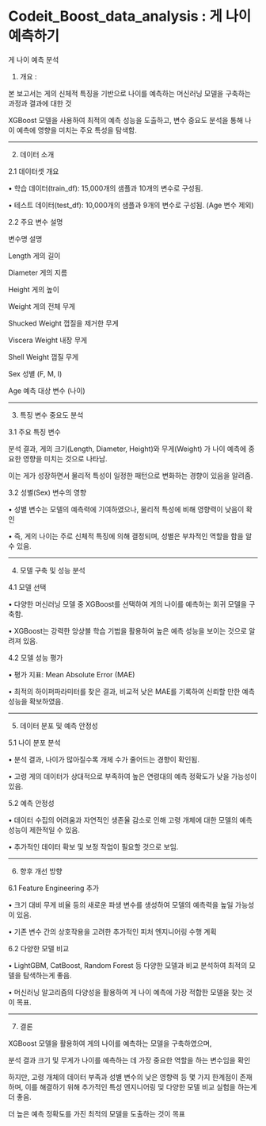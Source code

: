 # Codeit_Boost_data_analysis : 게 나이 예측하기 
게 나이 예측 분석
1. 개요 :

본 보고서는 게의 신체적 특징을 기반으로 나이를 예측하는 머신러닝 모델을 구축하는 과정과 결과에 대한 것


XGBoost 모델을 사용하여 최적의 예측 성능을 도출하고, 변수 중요도 분석을 통해 나이 예측에 영향을 미치는 주요 특성을 탐색함.
________________________________________
2. 데이터 소개


2.1 데이터셋 개요


•	학습 데이터(train_df): 15,000개의 샘플과 10개의 변수로 구성됨.


•	테스트 데이터(test_df): 10,000개의 샘플과 9개의 변수로 구성됨. (Age 변수 제외)


2.2 주요 변수 설명


변수명	설명


Length	게의 길이


Diameter	게의 지름


Height	게의 높이


Weight	게의 전체 무게


Shucked Weight	껍질을 제거한 무게


Viscera Weight	내장 무게


Shell Weight	껍질 무게


Sex	성별 (F, M, I)


Age	예측 대상 변수 (나이)


________________________________________
3. 특징 변수 중요도 분석


3.1 주요 특징 변수


분석 결과, 게의 크기(Length, Diameter, Height)와 무게(Weight) 가 나이 예측에 중요한 영향을 미치는 것으로 나타남.


이는 게가 성장하면서 물리적 특성이 일정한 패턴으로 변화하는 경향이 있음을 알려줌.


3.2 성별(Sex) 변수의 영향


•	성별 변수는 모델의 예측력에 기여하였으나, 물리적 특성에 비해 영향력이 낮음이 확인


•	즉, 게의 나이는 주로 신체적 특징에 의해 결정되며, 성별은 부차적인 역할을 함을 알 수 있음.


________________________________________
4. 모델 구축 및 성능 분석

   
4.1 모델 선택


•	다양한 머신러닝 모델 중 XGBoost를 선택하여 게의 나이를 예측하는 회귀 모델을 구축함.


•	XGBoost는 강력한 앙상블 학습 기법을 활용하여 높은 예측 성능을 보이는 것으로 알려져 있음.


4.2 모델 성능 평가


•	평가 지표: Mean Absolute Error (MAE)


•	최적의 하이퍼파라미터를 찾은 결과, 비교적 낮은 MAE를 기록하여 신뢰할 만한 예측 성능을 확보하였음.


________________________________________
5. 데이터 분포 및 예측 안정성

   
5.1 나이 분포 분석


•	분석 결과, 나이가 많아질수록 개체 수가 줄어드는 경향이 확인됨.


•	고령 게의 데이터가 상대적으로 부족하여 높은 연령대의 예측 정확도가 낮을 가능성이 있음.


5.2 예측 안정성


•	데이터 수집의 어려움과 자연적인 생존율 감소로 인해 고령 개체에 대한 모델의 예측 성능이 제한적일 수 있음.


•	추가적인 데이터 확보 및 보정 작업이 필요할 것으로 보임.


________________________________________
6. 향후 개선 방향

   
6.1 Feature Engineering 추가


•	크기 대비 무게 비율 등의 새로운 파생 변수를 생성하여 모델의 예측력을 높일 가능성이 있음.


•	기존 변수 간의 상호작용을 고려한 추가적인 피처 엔지니어링 수행 계획


6.2 다양한 모델 비교


•	LightGBM, CatBoost, Random Forest 등 다양한 모델과 비교 분석하여 최적의 모델을 탐색하는게 좋음.


•	머신러닝 알고리즘의 다양성을 활용하여 게 나이 예측에 가장 적합한 모델을 찾는 것이 목표.


________________________________________
7. 결론

   
XGBoost 모델을 활용하여 게의 나이를 예측하는 모델을 구축하였으며,


분석 결과 크기 및 무게가 나이를 예측하는 데 가장 중요한 역할을 하는 변수임을 확인


하지만, 고령 개체의 데이터 부족과 성별 변수의 낮은 영향력 등 몇 가지 한계점이 존재하며, 이를 해결하기 위해 추가적인 특성 엔지니어링 및 다양한 모델 비교 실험을 하는게 더 좋음.


더 높은 예측 정확도를 가진 최적의 모델을 도출하는 것이 목표


